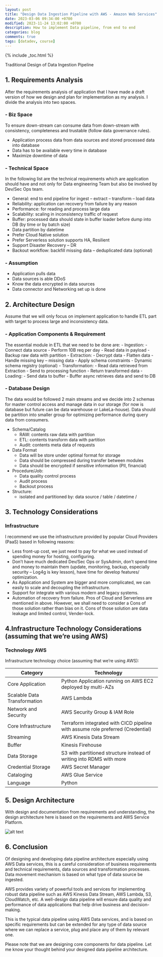 ```yaml
---
layout: post
title: "Design Data Ingestion Pipeline with AWS - Amazon Web Services"
date: 2023-03-06 09:34:00 +0700
modified: 2023-11-24 13:02:00 +0700
description: How to implement Data pipeline, from end to end
categories: blog
comments: true
tags: [datadev, course]
---
```

{% include _toc.html %}

Traditional Design of Data Ingestion Pipeline

## 1. Requirements Analysis

After the requirements analysis of application that I have made a draft version of how we design and plan for implementation as my analysis. I divide the analysis into two spaces.

### - Biz Space

To ensure down-stream can consume data from down-stream with consistency, completeness and trustable (follow data governance rules).

- Application process data from data sources and stored processed data into database
- Data has to be available every time in database
- Maximize downtime of data

### - Technical Space

In the following list are the technical requirements which are application should have and not only for Data engineering Team but also be involved by Dev/Sec Ops team.

- General: end to end pipeline for ingest – extract – transform – load data
- Reliability: application can recovery from failure by any reason
- Performance: for reading and process large data
- Scalability: scaling in inconsistency traffic of request
- Buffer: processed data should state in buffer loader before dump into DB (by time or by batch size)
- Data partition by datetime
- Prefer Cloud Native solution
- Prefer Serverless solution supports HA, Resilient
- Support Disaster Recovery – DR
- Backout workflow: backfill missing data – deduplicated data (optional)

### - Assumption

- Application pulls data
- Data sources is able DDoS
- Know the data encrypted in data sources
- Data connector and Networking set up is done

## 2. Architecture Design

Assume that we will only focus on implement application to handle ETL part with target to process large and inconsistency data.

### - Application Components & Requirement

The essential module in ETL that we need to be done are: - Ingestion: - Connect data source - Perform 10B req per day - Read data in payload - Backup raw data with partition - Extraction: - Decrypt data - Flatten data - Handle missing key – missing data - Apply schema constraints - Dynamic schema registry (optional) - Transformation: - Read data retrieved from Extraction - Send to processing function - Return transformed data - Loading: - Send data to buffer - Buffer async retrieves data and send to DB

### - Database Design

The data would be followed 2 main streams and we decide into 2 schemas for master control access and manage data in our storage (for now is database but future can be data warehouse or LakeLa-house).
Data should be partition into smaller group for optimizing performance during query data from consumers.

- Schema/Catalog
  - RAW: contents raw data with partition
  - ETL: contents transform data with partition
  - Audit: contents meta data of requests
- Data Format
  - Data will be store under optimal format for storage
  - Data should be compressed during transfer between modules
  - Data should be encrypted if sensitive information (PII, financial)
- Procedure/Job:
  - Data quality control process
  - Audit process
  - Backout process
- Structure:
  - isolated and partitioned by: data source / table / datetime /

## 3. Technology Considerations

### Infrastructure

I recommend we use the infrastructure provided by popular Cloud Providers (PaaS) based in following reasons:

- Less front-up cost, we just need to pay for what we used instead of spending money for hosting, configuring.
- Don’t have much dedicated Dev/Sec Ops or SysAdmin, don’t spend time and money to maintain them (update, monitoring, backup, especially security – Log4g is key lesson), have time for develop features/ optimization.
- As Application and System are bigger and more complicated, we can easily to scale and decoupling the infrastructure.
- Support for integrate with various modern and legacy systems.
- Automation of recovery from failure.
Pros of Cloud and Serverless are mentioned in above. However, we shall need to consider a Cons of those solution rather than bias on it. Cons of those solution are data leakage and limited control, Vender-lock.

## 4.Infrastructure Technology Considerations (assuming that we’re using AWS)

### Technology AWS

Infrastructure technology choice (assuming that we’re using AWS):

|Category|Technology|
|---------|---------|
|Core Application|Python Application running on AWS EC2 deployed by multi-AZs
|Scalable Data Transformation| AWS Lambda|
|Network and Security|AWS Security Group & IAM Role|
|Core Infrastructure|Terraform integrated with CICD pipeline with assume role preferred (Credential)|
|Streaming|AWS Kinesis Data Stream|
|Buffer|Kinesis Firehouse|
|Data Storage|S3 with partitioned structure instead of writing into RDMS with more |benefits: <br>- HA <br>- Scalability <br>- Compress/Encrypted <br>- Integration with multiple Query Engine Services
|Credential Storage|AWS Secret Manager|
|Cataloging|AWS Glue Service|
|Language|Python|

## 5. Design Architecture

With design and documentation from requirements and understanding, the design architecture here is based on the requirements and AWS Service Platform.

![alt text](/images/post/desing-data-pipeline/aws-design.png "AWS Data Pipeline Architecture")

## 6. Conclusion

Of designing and developing data pipeline architecture especially using AWS Data services, this is a careful consideration of business requirements and technical requirements, data sources and transformation processes. Data movement mechanism is based on what type of data source be ingested.

AWS provides variety of powerful tools and services for implementing robust data pipeline such as AWS Kinesis Data Stream, AWS Lambda, S3, CloudWatch, etc. A well-design data pipeline will ensure data quality and performance of data applications that help drive business and decision-making.

This is the typical data pipeline using AWS Data services, and is based on specific requirements but can be extended for any type of data source where we can replace a service, plug and place any of them by relevant one.

Please note that we are designing core components for data pipeline. Let me know your thought behind your designed data pipeline architecture.
